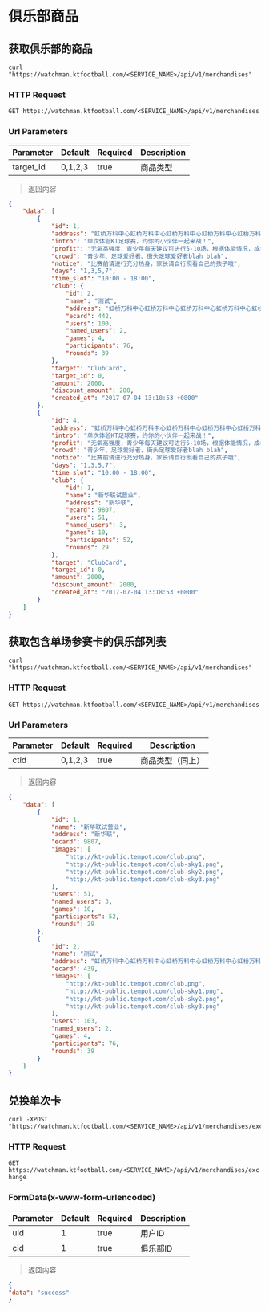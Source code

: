 # 俱乐部商品

## 获取俱乐部的商品

```shell
curl "https://watchman.ktfootball.com/<SERVICE_NAME>/api/v1/merchandises"
```

### HTTP Request

  `GET https://watchman.ktfootball.com/<SERVICE_NAME>/api/v1/merchandises`

### Url Parameters

Parameter | Default | Required | Description
--------- | ------- | ---------| -----------
target_id|0,1,2,3|true|商品类型

> 返回内容

```json
{
    "data": [
        {
            "id": 1,
            "address": "虹桥万科中心虹桥万科中心虹桥万科中心虹桥万科中心虹桥万科中心",
            "intro": "单次体验KT足球赛，约你的小伙伴一起来战！",
            "profit": "无氧高强度，青少年每天建议可进行5-10场，根据体能情况，成年人每天一场KT足球赛就足够一天运动量",
            "crowd": "青少年、足球爱好者、街头足球爱好者blah blah",
            "notice": "比赛前请进行充分热身，家长请自行照看自己的孩子哦",
            "days": "1,3,5,7",
            "time_slot": "10:00 - 18:00",
            "club": {
                "id": 2,
                "name": "测试",
                "address": "虹桥万科中心虹桥万科中心虹桥万科中心虹桥万科中心虹桥万科中心",
                "ecard": 442,
                "users": 100,
                "named_users": 2,
                "games": 4,
                "participants": 76,
                "rounds": 39
            },
            "target": "ClubCard",
            "target_id": 0,
            "amount": 2000,
            "discount_amount": 200,
            "created_at": "2017-07-04 13:18:53 +0800"
        },
        {
            "id": 4,
            "address": "虹桥万科中心虹桥万科中心虹桥万科中心虹桥万科中心虹桥万科中心",
            "intro": "单次体验KT足球赛，约你的小伙伴一起来战！",
            "profit": "无氧高强度，青少年每天建议可进行5-10场，根据体能情况，成年人每天一场KT足球赛就足够一天运动量",
            "crowd": "青少年、足球爱好者、街头足球爱好者blah blah",
            "notice": "比赛前请进行充分热身，家长请自行照看自己的孩子哦",
            "days": "1,3,5,7",
            "time_slot": "10:00 - 18:00",
            "club": {
                "id": 1,
                "name": "新华联试营业",
                "address": "新华联",
                "ecard": 9807,
                "users": 51,
                "named_users": 3,
                "games": 10,
                "participants": 52,
                "rounds": 29
            },
            "target": "ClubCard",
            "target_id": 0,
            "amount": 2000,
            "discount_amount": 2000,
            "created_at": "2017-07-04 13:18:53 +0800"
        }
    ]
}
```


## 获取包含单场参赛卡的俱乐部列表

```shell
curl "https://watchman.ktfootball.com/<SERVICE_NAME>/api/v1/merchandises"
```

### HTTP Request

  `GET https://watchman.ktfootball.com/<SERVICE_NAME>/api/v1/merchandises`

### Url Parameters

Parameter | Default | Required | Description
--------- | ------- | ---------| -----------
ctid|0,1,2,3|true|商品类型（同上）

> 返回内容

```json
{
    "data": [
        {
            "id": 1,
            "name": "新华联试营业",
            "address": "新华联",
            "ecard": 9807,
            "images": [
                "http://kt-public.tempot.com/club.png",
                "http://kt-public.tempot.com/club-sky1.png",
                "http://kt-public.tempot.com/club-sky2.png",
                "http://kt-public.tempot.com/club-sky3.png"
            ],
            "users": 51,
            "named_users": 3,
            "games": 10,
            "participants": 52,
            "rounds": 29
        },
        {
            "id": 2,
            "name": "测试",
            "address": "虹桥万科中心虹桥万科中心虹桥万科中心虹桥万科中心虹桥万科中心",
            "ecard": 439,
            "images": [
                "http://kt-public.tempot.com/club.png",
                "http://kt-public.tempot.com/club-sky1.png",
                "http://kt-public.tempot.com/club-sky2.png",
                "http://kt-public.tempot.com/club-sky3.png"
            ],
            "users": 103,
            "named_users": 2,
            "games": 4,
            "participants": 76,
            "rounds": 39
        }
    ]
}
```

## 兑换单次卡

```shell
curl -XPOST "https://watchman.ktfootball.com/<SERVICE_NAME>/api/v1/merchandises/exchange"
```

### HTTP Request

  `GET https://watchman.ktfootball.com/<SERVICE_NAME>/api/v1/merchandises/exchange`

### FormData(x-www-form-urlencoded)

Parameter | Default | Required | Description
--------- | ------- | ---------| -----------
uid|1|true|用户ID
cid|1|true|俱乐部ID


> 返回内容

```json
{
"data": "success"
}
```
